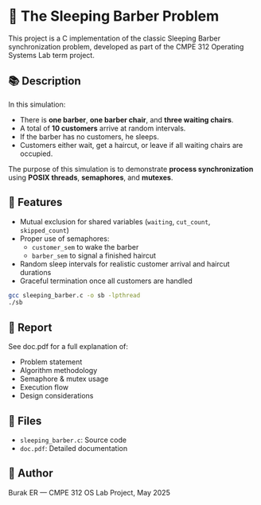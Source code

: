 # 💈 The Sleeping Barber Problem
This project is a C implementation of the classic Sleeping Barber synchronization problem, developed as part of the CMPE 312 Operating Systems Lab term project.

## 📚 Description
In this simulation:
- There is **one barber**, **one barber chair**, and **three waiting chairs**.
- A total of **10 customers** arrive at random intervals.
- If the barber has no customers, he sleeps.
- Customers either wait, get a haircut, or leave if all waiting chairs are occupied.

The purpose of this simulation is to demonstrate **process synchronization** using **POSIX threads**, **semaphores**, and **mutexes**.

## 🚀 Features
- Mutual exclusion for shared variables (`waiting`, `cut_count`, `skipped_count`)
- Proper use of semaphores:
  - `customer_sem` to wake the barber
  - `barber_sem` to signal a finished haircut
- Random sleep intervals for realistic customer arrival and haircut durations
- Graceful termination once all customers are handled

```bash
gcc sleeping_barber.c -o sb -lpthread
./sb
```

## 📄 Report 
See doc.pdf for a full explanation of:
- Problem statement
- Algorithm methodology
- Semaphore & mutex usage
- Execution flow
- Design considerations

## 📁 Files

- `sleeping_barber.c`: Source code
- `doc.pdf`: Detailed documentation

## 👤 Author

Burak ER — CMPE 312 OS Lab Project, May 2025
